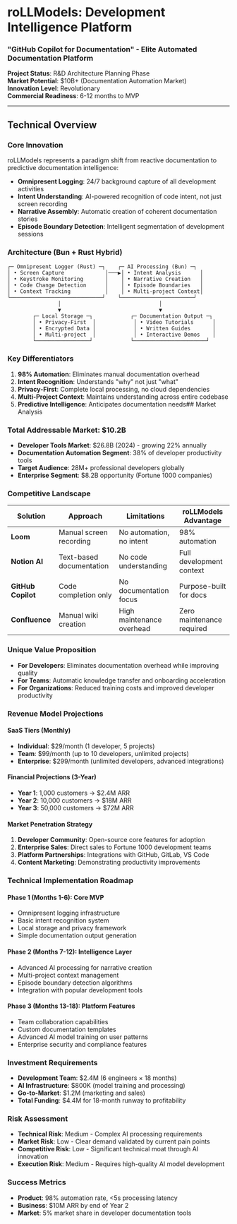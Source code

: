 # roLLModels: Development Intelligence Platform
### "GitHub Copilot for Documentation" - Elite Automated Documentation Platform

**Project Status**: R&D Architecture Planning Phase  
**Market Potential**: $10B+ (Documentation Automation Market)  
**Innovation Level**: Revolutionary  
**Commercial Readiness**: 6-12 months to MVP  

---

## Technical Overview

### **Core Innovation**
roLLModels represents a paradigm shift from reactive documentation to predictive documentation intelligence:
- **Omnipresent Logging**: 24/7 background capture of all development activities
- **Intent Understanding**: AI-powered recognition of code intent, not just screen recording
- **Narrative Assembly**: Automatic creation of coherent documentation stories
- **Episode Boundary Detection**: Intelligent segmentation of development sessions

### **Architecture (Bun + Rust Hybrid)**
```
┌─ Omnipresent Logger (Rust) ─┐    ┌─ AI Processing (Bun) ─┐
│ • Screen Capture             │───▶│ • Intent Analysis      │
│ • Keystroke Monitoring       │    │ • Narrative Creation   │
│ • Code Change Detection      │    │ • Episode Boundaries   │
│ • Context Tracking           │    │ • Multi-project Context│
└─────────────────────────────┘    └───────────────────────┘
                │                               │
                ▼                               ▼
        ┌─ Local Storage ─┐            ┌─ Documentation Output ─┐
        │ • Privacy-First  │            │ • Video Tutorials      │
        │ • Encrypted Data │            │ • Written Guides       │
        │ • Multi-project  │            │ • Interactive Demos    │
        └─────────────────┘            └───────────────────────┘
```

### **Key Differentiators**
1. **98% Automation**: Eliminates manual documentation overhead
2. **Intent Recognition**: Understands "why" not just "what"
3. **Privacy-First**: Complete local processing, no cloud dependencies
4. **Multi-Project Context**: Maintains understanding across entire codebase
5. **Predictive Intelligence**: Anticipates documentation needs## Market Analysis

### **Total Addressable Market: $10.2B**
- **Developer Tools Market**: $26.8B (2024) - growing 22% annually
- **Documentation Automation Segment**: 38% of developer productivity tools
- **Target Audience**: 28M+ professional developers globally
- **Enterprise Segment**: $8.2B opportunity (Fortune 1000 companies)

### **Competitive Landscape**
| Solution | Approach | Limitations | roLLModels Advantage |
|----------|----------|-------------|---------------------|
| **Loom** | Manual screen recording | No automation, no intent | 98% automation |
| **Notion AI** | Text-based documentation | No code understanding | Full development context |
| **GitHub Copilot** | Code completion only | No documentation focus | Purpose-built for docs |
| **Confluence** | Manual wiki creation | High maintenance overhead | Zero maintenance required |

### **Unique Value Proposition**
- **For Developers**: Eliminates documentation overhead while improving quality
- **For Teams**: Automatic knowledge transfer and onboarding acceleration
- **For Organizations**: Reduced training costs and improved developer productivity

### **Revenue Model Projections**

#### **SaaS Tiers (Monthly)**
- **Individual**: $29/month (1 developer, 5 projects)
- **Team**: $99/month (up to 10 developers, unlimited projects)
- **Enterprise**: $299/month (unlimited developers, advanced integrations)

#### **Financial Projections (3-Year)**
- **Year 1**: 1,000 customers → $2.4M ARR
- **Year 2**: 10,000 customers → $18M ARR  
- **Year 3**: 50,000 customers → $72M ARR

#### **Market Penetration Strategy**
1. **Developer Community**: Open-source core features for adoption
2. **Enterprise Sales**: Direct sales to Fortune 1000 development teams
3. **Platform Partnerships**: Integrations with GitHub, GitLab, VS Code
4. **Content Marketing**: Demonstrating productivity improvements

### **Technical Implementation Roadmap**

#### **Phase 1 (Months 1-6): Core MVP**
- Omnipresent logging infrastructure
- Basic intent recognition system
- Local storage and privacy framework
- Simple documentation output generation

#### **Phase 2 (Months 7-12): Intelligence Layer**
- Advanced AI processing for narrative creation
- Multi-project context management
- Episode boundary detection algorithms
- Integration with popular development tools

#### **Phase 3 (Months 13-18): Platform Features**
- Team collaboration capabilities
- Custom documentation templates
- Advanced AI model training on user patterns
- Enterprise security and compliance features

### **Investment Requirements**
- **Development Team**: $2.4M (6 engineers × 18 months)
- **AI Infrastructure**: $800K (model training and processing)
- **Go-to-Market**: $1.2M (marketing and sales)
- **Total Funding**: $4.4M for 18-month runway to profitability

### **Risk Assessment**
- **Technical Risk**: Medium - Complex AI processing requirements
- **Market Risk**: Low - Clear demand validated by current pain points
- **Competitive Risk**: Low - Significant technical moat through AI innovation
- **Execution Risk**: Medium - Requires high-quality AI model development

### **Success Metrics**
- **Product**: 98% automation rate, <5s processing latency
- **Business**: $10M ARR by end of Year 2
- **Market**: 5% market share in developer documentation tools